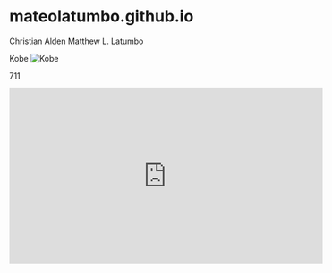 # mateolatumbo.github.io
Christian Alden Matthew L. Latumbo

Kobe
![Kobe](https://cdn-wp.thesportsrush.com/2022/05/87badff6-untitled-design-2022-05-02t114934.075.jpg?w=3840&q=60)


711
<iframe width="560" height="315" src="https://www.youtube.com/embed/TZPOoub0uM4?si=vv5nEe59uRqnWF8U" title="YouTube video player" frameborder="0" allow="accelerometer; autoplay; clipboard-write; encrypted-media; gyroscope; picture-in-picture; web-share" allowfullscreen></iframe>

